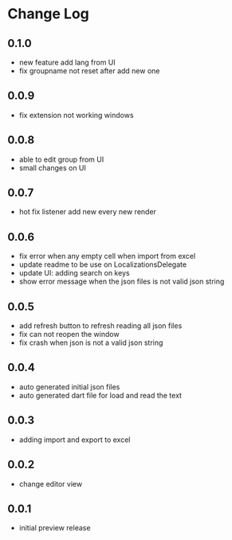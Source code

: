 # Change Log

## 0.1.0

- new feature add lang from UI
- fix groupname not reset after add new one

## 0.0.9

- fix extension not working windows

## 0.0.8

- able to edit group from UI
- small changes on UI

## 0.0.7

- hot fix listener add new every new render

## 0.0.6

- fix error when any empty cell when import from excel
- update readme to be use on LocalizationsDelegate
- update UI: adding search on keys
- show error message when the json files is not valid json string

## 0.0.5

- add refresh button to refresh reading all json files
- fix can not reopen the window
- fix crash when json is not a valid json string

## 0.0.4

- auto generated initial json files
- auto generated dart file for load and read the text

## 0.0.3

- adding import and export to excel

## 0.0.2

- change editor view

## 0.0.1

- initial preview release
